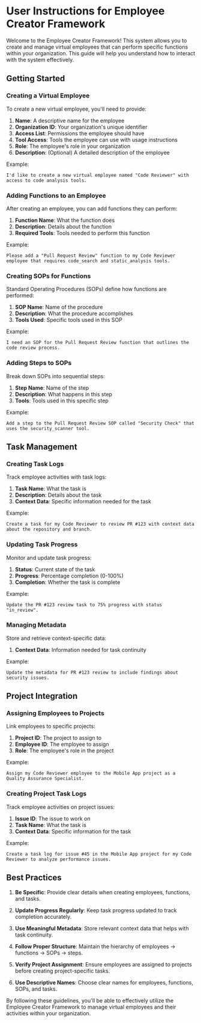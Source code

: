 # User Instructions for Employee Creator Framework

Welcome to the Employee Creator Framework! This system allows you to create and manage virtual employees that can perform specific functions within your organization. This guide will help you understand how to interact with the system effectively.

## Getting Started

### Creating a Virtual Employee

To create a new virtual employee, you'll need to provide:

1. **Name**: A descriptive name for the employee
2. **Organization ID**: Your organization's unique identifier
3. **Access List**: Permissions the employee should have
4. **Tool Access**: Tools the employee can use with usage instructions
5. **Role**: The employee's role in your organization
6. **Description**: (Optional) A detailed description of the employee

Example:
```
I'd like to create a new virtual employee named "Code Reviewer" with access to code analysis tools.
```

### Adding Functions to an Employee

After creating an employee, you can add functions they can perform:

1. **Function Name**: What the function does
2. **Description**: Details about the function
3. **Required Tools**: Tools needed to perform this function

Example:
```
Please add a "Pull Request Review" function to my Code Reviewer employee that requires code_search and static_analysis tools.
```

### Creating SOPs for Functions

Standard Operating Procedures (SOPs) define how functions are performed:

1. **SOP Name**: Name of the procedure
2. **Description**: What the procedure accomplishes
3. **Tools Used**: Specific tools used in this SOP

Example:
```
I need an SOP for the Pull Request Review function that outlines the code review process.
```

### Adding Steps to SOPs

Break down SOPs into sequential steps:

1. **Step Name**: Name of the step
2. **Description**: What happens in this step
3. **Tools**: Tools used in this specific step

Example:
```
Add a step to the Pull Request Review SOP called "Security Check" that uses the security_scanner tool.
```

## Task Management

### Creating Task Logs

Track employee activities with task logs:

1. **Task Name**: What the task is
2. **Description**: Details about the task
3. **Context Data**: Specific information needed for the task

Example:
```
Create a task for my Code Reviewer to review PR #123 with context data about the repository and branch.
```

### Updating Task Progress

Monitor and update task progress:

1. **Status**: Current state of the task
2. **Progress**: Percentage completion (0-100%)
3. **Completion**: Whether the task is complete

Example:
```
Update the PR #123 review task to 75% progress with status "in_review".
```

### Managing Metadata

Store and retrieve context-specific data:

1. **Context Data**: Information needed for task continuity

Example:
```
Update the metadata for PR #123 review to include findings about security issues.
```

## Project Integration

### Assigning Employees to Projects

Link employees to specific projects:

1. **Project ID**: The project to assign to
2. **Employee ID**: The employee to assign
3. **Role**: The employee's role in the project

Example:
```
Assign my Code Reviewer employee to the Mobile App project as a Quality Assurance Specialist.
```

### Creating Project Task Logs

Track employee activities on project issues:

1. **Issue ID**: The issue to work on
2. **Task Name**: What the task is
3. **Context Data**: Specific information for the task

Example:
```
Create a task log for issue #45 in the Mobile App project for my Code Reviewer to analyze performance issues.
```

## Best Practices

1. **Be Specific**: Provide clear details when creating employees, functions, and tasks.

2. **Update Progress Regularly**: Keep task progress updated to track completion accurately.

3. **Use Meaningful Metadata**: Store relevant context data that helps with task continuity.

4. **Follow Proper Structure**: Maintain the hierarchy of employees → functions → SOPs → steps.

5. **Verify Project Assignment**: Ensure employees are assigned to projects before creating project-specific tasks.

6. **Use Descriptive Names**: Choose clear names for employees, functions, SOPs, and tasks.

By following these guidelines, you'll be able to effectively utilize the Employee Creator Framework to manage virtual employees and their activities within your organization.
